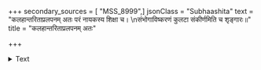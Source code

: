 +++
secondary_sources = [ "MSS_8999",]
jsonClass = "Subhaashita"
text = "कलहान्तरिताप्रलपनम् अतः परं नायकस्य शिक्षा च।  \nसंभोगाविष्करणं कुलटा संकीर्णमिति च शृङ्गारः॥"
title = "कलहान्तरिताप्रलपनम् अतः"

+++

<details><summary>Text</summary>

कलहान्तरिताप्रलपनम् अतः परं नायकस्य शिक्षा च।  
संभोगाविष्करणं कुलटा संकीर्णमिति च शृङ्गारः॥
</details>
